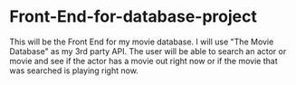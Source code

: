 # Front-End-for-database-project

<p>
	This will be the Front End for my movie database. I will use "The Movie Database" as my 3rd party API. The user will be able to search an actor or movie and see if the actor has a movie out right now or if the movie that was searched is playing right now. 
</p>
